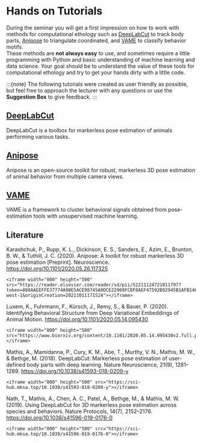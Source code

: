 # Hands on Tutorials

During the seminar you will get a first impression on how to work with methods for computational ethology such as  [DeepLabCut](https://github.com/DeepLabCut/DeepLabCut) to track body parts, [Anipose](https://github.com/lambdaloop/anipose) to triangulate coordinated, and [VAME](https://github.com/LINCellularNeuroscience/VAME) to classify behavior motifs.  
These methods are **not always easy** to use, and sometimes require a little programming with Python and basic understanding of machine learning and data science. Your goal should be to understand the value of these tools for computational ethology and try to get your hands dirty with a little code.

:::{note}
The following tutorials were created as user friendly as possible, but feel free to approach the lecturer with any questions or use the **Suggestion Box** to give feedback.
:::


## [DeepLabCut](DemoDeepLabCut.md)
DeepLabCut is a toolbox for markerless pose estimation of animals performing various tasks.

## [Anipose](DemoAnipose.md)
Anipose is an open-source toolkit for robust, markerless 3D pose estimation of animal behavior from multiple camera views.

## [VAME](DemoVAME.md)
VAME is a framework to cluster behavioral signals obtained from pose-estimation tools with unsupervised machine learning.

## Literature
Karashchuk, P., Rupp, K. L., Dickinson, E. S., Sanders, E., Azim, E., Brunton, B. W., & Tuthill, J. C. (2020). Anipose: A toolkit for robust markerless 3D pose estimation [Preprint]. Neuroscience. https://doi.org/10.1101/2020.05.26.117325

```{toggle}
<iframe width="800" height="500" src="https://reader.elsevier.com/reader/sd/pii/S2211124721011797?token=888AAEEFFE37774A90E5ACE98745A0DCE22969FCDF8AEF47592B92945B1AFB146F9F15E7A8A83F835970E6BCD288012F&originRegion=eu-west-1&originCreation=20211011171524"></iframe>
```

Luxem, K., Fuhrmann, F., Kürsch, J., Remy, S., & Bauer, P. (2020). Identifying Behavioral Structure from Deep Variational Embeddings of Animal Motion. https://doi.org/10.1101/2020.05.14.095430

```{toggle}
<iframe width="800" height="500" src="https://www.biorxiv.org/content/10.1101/2020.05.14.095430v2.full.pdf"></iframe>
```

Mathis, A., Mamidanna, P., Cury, K. M., Abe, T., Murthy, V. N., Mathis, M. W., & Bethge, M. (2018). DeepLabCut: Markerless pose estimation of user-defined body parts with deep learning. Nature Neuroscience, 21(9), 1281–1289. https://doi.org/10.1038/s41593-018-0209-y

```{toggle}
<iframe width="800" height="500" src="https://sci-hub.mksa.top/10.1038/s41593-018-0209-y"></iframe>
```

Nath, T., Mathis, A., Chen, A. C., Patel, A., Bethge, M., & Mathis, M. W. (2019). Using DeepLabCut for 3D markerless pose estimation across species and behaviors. Nature Protocols, 14(7), 2152–2176. https://doi.org/10.1038/s41596-019-0176-0

```{toggle}
<iframe width="800" height="500" src="https://sci-hub.mksa.top/10.1038/s41596-019-0176-0"></iframe>
```